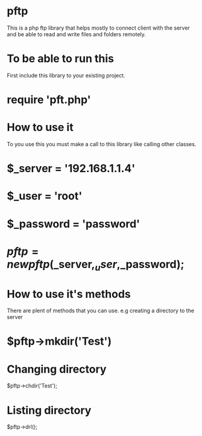 # pftp
This is a php ftp library that helps mostly to connect client with the server and be able to read and write files and folders remotely.

# To be able to run this
First include this library to your existing project.

# require 'pft.php'

# How to use it
To you use this you must make a call to this library like calling other classes.

# $_server = '192.168.1.1.4'
# $_user = 'root'
# $_password = 'password'

# $pftp = new pftp($_server,$_user,$_password);

# How to use it's methods 

There are plent of methods that you can use. e.g
creating a directory to the server

# $pftp->mkdir('Test')

# Changing directory

$pftp->chdir('Test');

# Listing directory

$pftp->drl();
